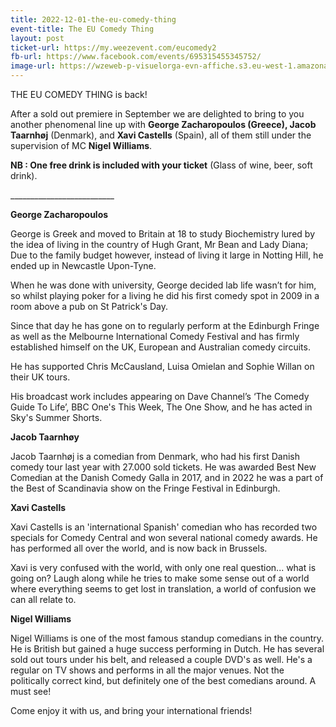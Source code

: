 ```yaml
---
title: 2022-12-01-the-eu-comedy-thing
event-title: The EU Comedy Thing
layout: post
ticket-url: https://my.weezevent.com/eucomedy2
fb-url: https://www.facebook.com/events/695315455345752/
image-url: https://wzeweb-p-visuelorga-evn-affiche.s3.eu-west-1.amazonaws.com/affiche_899932.jpg
---
```


<p>THE EU COMEDY THING is back!</p>
<p> After a sold out premiere in September we are delighted to bring to you another phenomenal line up with <strong>George Zacharopoulos (Greece), </strong><strong>Jacob Taarnhøj</strong> (Denmark), and <strong>Xavi Castells</strong> (Spain), all of them still under the supervision of MC <strong>Nigel Williams</strong>.</p>

<p> <strong>NB : One free drink is included with your ticket</strong> (Glass of wine, beer, soft drink).</p>
<p> __________________________</p>

<p> <strong>George Zacharopoulos </strong></p>
<p> George is Greek and moved to Britain at 18 to study Biochemistry lured by the idea of living in the country of Hugh Grant, Mr Bean and Lady Diana; Due to the family budget however, instead of living it large in Notting Hill, he ended up in Newcastle Upon-Tyne.</p>
<p> When he was done with university, George decided lab life wasn’t for him, so whilst playing poker for a living he did his first comedy spot in 2009 in a room above a pub on St Patrick's Day.</p>
<p> Since that day he has gone on to regularly perform at the Edinburgh Fringe as well as the Melbourne International Comedy Festival and has firmly established himself on the UK, European and Australian comedy circuits.</p>
<p> He has supported Chris McCausland, Luisa Omielan and Sophie Willan on their UK tours.</p>
<p> His broadcast work includes appearing on Dave Channel’s ‘The Comedy Guide To Life’, BBC One's This Week, The One Show, and he has acted in Sky's Summer Shorts.</p>

<p> <strong>Jacob Taarnhøy </strong></p>
<p> Jacob Taarnhøj is a comedian from Denmark, who had his first Danish comedy tour last year with 27.000 sold tickets. He was awarded Best New Comedian at the Danish Comedy Galla in 2017, and in 2022 he was a part of the Best of Scandinavia show on the Fringe Festival in Edinburgh.</p>

<p> <strong>Xavi Castells </strong></p>
<p> Xavi Castells is an 'international Spanish' comedian who has recorded two specials for Comedy Central and won several national comedy awards. He has performed all over the world, and is now back in Brussels. </p>
<p> Xavi is very confused with the world, with only one real question... what is going on? Laugh along while he tries to make some sense out of a world where everything seems to get lost in translation, a world of confusion we can all relate to.</p>

<p> <strong>Nigel Williams</strong></p>
<p> Nigel Williams is one of the most famous standup comedians in the country. He is British but gained a huge success performing in Dutch. He has several sold out tours under his belt, and released a couple DVD's as well. He's a regular on TV shows and performs in all the major venues. Not the politically correct kind, but definitely one of the best comedians around. A must see!</p>

<p> Come enjoy it with us, and bring your international friends!</p>
